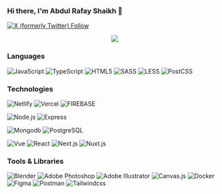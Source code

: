 ### Hi there, I'm Abdul Rafay Shaikh 👋

[![X (formerly Twitter) Follow](https://img.shields.io/twitter/follow/arafays)](https://twitter.com/intent/user?screen_name=arafays)

<p align='center'>
    <img src="https://media2.giphy.com/media/Sg4DwEJrCpGIU/giphy.gif">
</p>

### Languages

![JavaScript](https://img.shields.io/badge/-JavaScript-000?&logo=JavaScript)
![TypeScript](https://img.shields.io/badge/-TypeScript-000?&logo=TypeScript)
![HTML5](https://img.shields.io/badge/-HTML5-000?&logo=HTML5)
![SASS](https://img.shields.io/badge/-SASS-000?&logo=SASS)
![LESS](https://img.shields.io/badge/-LESS-000?&logo=LESS)
![PostCSS](https://img.shields.io/badge/-PostCSS-000?&logo=PostCSS)

### Technologies

![Netlify](https://img.shields.io/badge/-Netlify-000?&logo=Netlify)
![Vercel](https://img.shields.io/badge/-Vercel-000?&logo=Vercel)
![FIREBASE](https://img.shields.io/badge/-FIREBASE-000?&logo=FIREBASE)

![Node.js](https://img.shields.io/badge/-Node.js-000?&logo=node.js)
![Express](https://img.shields.io/badge/-Express-000?&logo=express)

![Mongodb](https://img.shields.io/badge/-Mongodb-000?&logo=Mongodb)
![PostgreSQL](https://img.shields.io/badge/-PostgreSQL-000?&logo=PostgreSQL)

![Vue](https://img.shields.io/badge/-Vue.js-000?&logo=Vue.js)
![React](https://img.shields.io/badge/-React-000?&logo=react)
![Next.js](https://img.shields.io/badge/-Next-000?&logo=next.js)
![Nuxt.js](https://img.shields.io/badge/-Nuxt-000?&logo=nuxt.js)

### Tools & Libraries

![Blender](https://img.shields.io/badge/-Blender-000?&logo=blender)
![Adobe Photoshop](https://img.shields.io/badge/-Adobe_Illustrator-000?&logo=adobephotoshop)
![Adobe Illustrator](https://img.shields.io/badge/-Adobe_Illustrator-000?&logo=adobeillustrator)
![Canvas.js](https://img.shields.io/badge/-Chart.js-000?&logo=chart.js)
![Docker](https://img.shields.io/badge/-Docker-000?&logo=docker)
![Figma](https://img.shields.io/badge/-Figma-000?&logo=figma)
![Postman](https://img.shields.io/badge/-Postman-000?&logo=postman)
![Tailwindcss](https://img.shields.io/badge/-Tailwind_CSS-000?&logo=tailwindcss)

